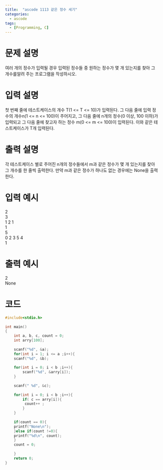 ```yaml
---
title:  "ascode 1113 같은 정수 세기"
categories:
  - ascode
tags:
  - [Programming, C] 
---
```

# 문제 설명
여러 개의 정수가 입력될 경우 입력된 정수들 중 원하는 정수가 몇 개 있는지를 찾아 그 개수를알려 주는 프로그램을 작성하시오.
# 입력 설명
첫 번째 줄에 테스트케이스의 개수 T(1 <= T <= 10)가 입력된다. 그 다음 줄에 입력 정수의 개수n(1 <= n <= 100)이 주어지고, 그 다음 줄에 n개의 정수(0 이상, 100 이하)가 입력되고 그 다음 줄에 찾고자 하는 정수 m(0 <= m <= 100)이 입력된다. 이와 같은 테스트케이스가 T개 입력된다.
# 출력 설명
각 테스트케이스 별로 주어진 n개의 정수들에서 m과 같은 정수가 몇 개 있는지를 찾아 그 개수를 한 줄씩 출력한다. 만약 m과 같은 정수가 하나도 없는 경우에는 None을 출력한다.
# 입력 예시
2<br>
3<br>
1 2 1<br>
1<br>
5<br>
0 2 3 5 4<br>
1
# 출력 예시
2<br>
None

# 코드

```c
#include<stdio.h>
 
int main()
{
    int a, b, c, count = 0;
    int arry[100];
     
    scanf("%d", &a);
    for(int i = 1; i <= a ;i++){
    scanf("%d", &b);
     
    for(int i = 0; i < b ;i++){
        scanf("%d", &arry[i]);
    }
     
    scanf(" %d", &c);
     
    for(int i = 0; i < b ;i++){
        if( c == arry[i]){
         count++ ;
        }
    }
     
    if(count == 0){
    printf("None\n");
    }else if(count !=0){
    printf("%d\n", count);
    }
    count = 0;
     
    }
	return 0;
}
```